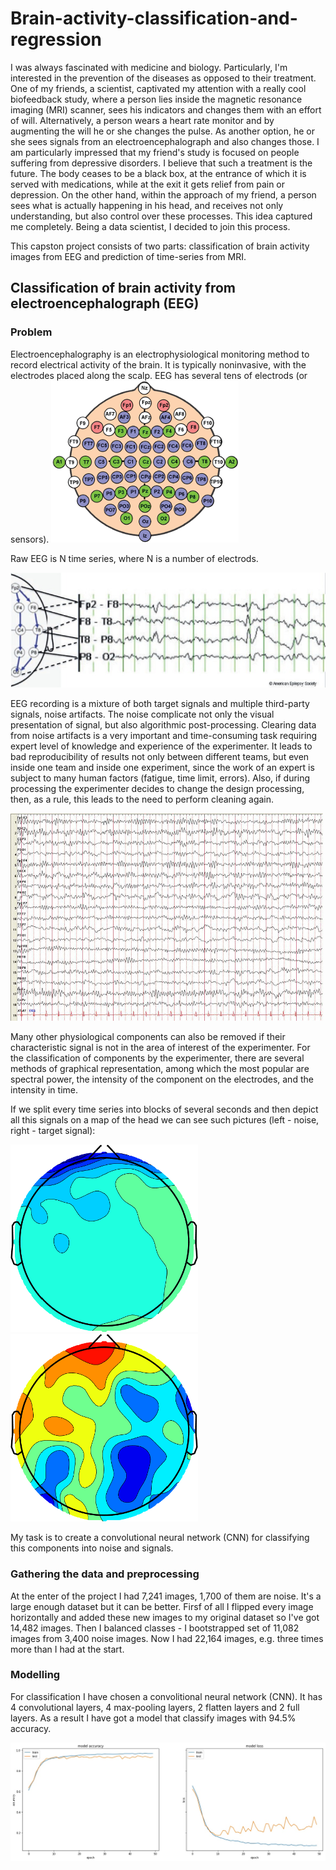 # Brain-activity-classification-and-regression

I was always fascinated with medicine and biology. Particularly, I'm interested in the prevention of the diseases as opposed to their treatment. One of my friends, a scientist, captivated my attention with a really cool biofeedback study, where a person lies inside the magnetic resonance imaging (MRI) scanner, sees his indicators and changes them with an effort of will. Alternatively, a person wears a heart rate monitor and by augmenting the will he or she changes the pulse. As another option, he or she sees signals from an electroencephalograph and also changes those.
I am particularly impressed that my friend's study is focused on people suffering from depressive disorders. I believe that such a treatment is the future. The body ceases to be a black box, at the entrance of which it is served with medications, while at the exit it gets relief from pain or depression. On the other hand, within the approach of my friend, a person sees what is actually happening in his head, and receives not only understanding, but also control over these processes. This idea captured me completely. Being a data scientist, I decided to join this process.

This capston project consists of two parts: classification of brain activity images from EEG and prediction of time-series from MRI. 

## Classification of brain activity from electroencephalograph (EEG)

### Problem

Electroencephalography is an electrophysiological monitoring method to record electrical activity of the brain. It is typically noninvasive, with the electrodes placed along the scalp. EEG has several tens of electrods (or sensors).
![](images/fig1_small.png)

Raw EEG is N time series, where N is a number of electrods.

![](images/fig2.jpg)

EEG recording is a mixture of both target signals and multiple third-party signals, noise artifacts. The noise complicate not only the visual presentation of signal, but also algorithmic post-processing. Clearing data from noise artifacts is a very important and time-consuming task requiring expert level of knowledge and experience of the experimenter. It leads to bad reproducibility of results not only between different teams, but even inside one team and inside one experiment, since the work of an expert is subject to many human factors (fatigue, time limit, errors). Also, if during processing the experimenter decides to change the design processing, then, as a rule, this leads to the need to perform cleaning again.

![](images/eeg_alpha1_small.jpg)

Many other physiological components can also be removed if their characteristic signal is not in the area of interest of the experimenter. For the classification of components by the experimenter, there are several methods of graphical representation, among which the most popular are spectral power, the intensity of the component on the electrodes, and the intensity in time.

If we split every time series into blocks of several seconds and then depict all this signals on a map of the head we can see such pictures (left - noise, right - target signal):

![](images/noise_small.png)
![](images/not_noise_small.png)

My task is to create a convolutional neural network (CNN) for classifying this components into noise and signals.

### Gathering the data and preprocessing

At the enter of the project I had 7,241 images, 1,700 of them are noise. It's a large enough dataset but it can be better. Firsf of all I flipped every image horizontally and added these new images to my original dataset so I've got 14,482 images. Then I balanced classes - I bootstrapped set of 11,082 images from 3,400 noise images. Now I had 22,164 images, e.g. three times more than I had at the start. 

### Modelling

For classification I have chosen a convolitional neural network (CNN). It has 4 convolutional layers, 4 max-pooling layers, 2 flatten layers and 2 full layers. As a result I have got a model that classify images with 94.5% accuracy.

![](images/accuracy_loss.jpg)
